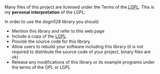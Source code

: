 Many files of this project are licensed under the Terms of the [LGPL](http://www.gnu.org/copyleft/lesser.html). This is my **personal interpretation** of the LGPL:

In order to use the dogm128 library you should:
  * Mention this library and refer to this web page
  * Include a copy of the [LGPL](http://www.gnu.org/copyleft/lesser.html)
  * Provide the source code for this library
  * Allow users to rebuild your software including this library (it is not required to distribute the source code of your project, binary files are ok)
  * Release any modifications of this library or its example programs under the terms of the GPL or LGPL